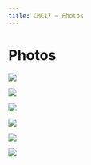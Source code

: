 ```yaml
---
title: CMC17 – Photos
---
```


Photos
======

[<img style="width:auto; max-width:1000px" src="/photos/preview/small-img01.jpg" />](/photos/original/img01.jpg)

[<img style="width:auto; max-width:1000px" src="/photos/preview/small-img02.jpg" />](/photos/original/img02.jpg)

[<img style="width:auto; max-width:1000px" src="/photos/preview/small-img03.jpg" />](/photos/original/img03.jpg)

[<img style="width:auto; max-width:1000px" src="/photos/preview/small-img04.jpg" />](/photos/original/img04.jpg)

[<img style="width:auto; max-width:1000px" src="/photos/preview/small-img05.jpg" />](/photos/original/img05.jpg)

[<img style="width:auto; max-width:1000px" src="/photos/preview/small-img06.jpg" />](/photos/original/img06.jpg)
